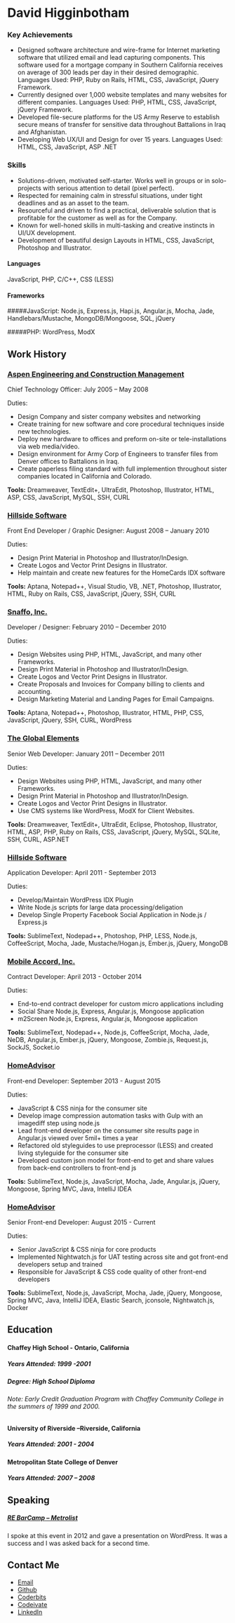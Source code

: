 # David Higginbotham

### Key Achievements

- Designed software architecture and wire-frame for Internet marketing software that utilized email and lead capturing components. This software used for a mortgage company in Southern California receives on average of 300 leads per day in their desired demographic. Languages Used: PHP, Ruby on Rails, HTML, CSS, JavaScript, jQuery Framework.
- Currently designed over 1,000 website templates and many websites for different companies.  Languages Used: PHP, HTML, CSS, JavaScript, jQuery Framework.
- Developed file-secure platforms for the US Army Reserve to establish secure means of transfer for sensitive data throughout Battalions in Iraq and Afghanistan.
- Developing Web UX/UI and Design for over 15 years. Languages Used: HTML, CSS, JavaScript, ASP .NET

### Skills

- Solutions-driven, motivated self-starter. Works well in groups or in solo-projects with serious attention to detail (pixel perfect).
- Respected for remaining calm in stressful situations, under tight deadlines and as an asset to the team.  
- Resourceful and driven to find a practical, deliverable solution that is profitable for the customer as well as for the Company.  
- Known for well-honed skills in multi-tasking and creative instincts in UI/UX development. 
- Development of beautiful design Layouts in HTML, CSS, JavaScript, Photoshop and Illustrator.

#### Languages
JavaScript, PHP, C/C++, CSS (LESS)

#### Frameworks

#####JavaScript: 
Node.js, Express.js, Hapi.js, Angular.js, Mocha, Jade, Handlebars/Mustache, MongoDB/Mongoose, SQL, jQuery

#####PHP: 
WordPress, ModX

## Work History

### [Aspen Engineering and Construction Management](http://www.aspenengineering.com/)
Chief Technology Officer:  July 2005 – May 2008

  Duties:

  - Design Company and sister company websites and networking
  - Create training for new software and core procedural techniques inside new technologies. 
  - Deploy new hardware to offices and preform on-site or tele-installations via web media/video.
  - Design environment for Army Corp of Engineers to transfer files from Denver offices to Battalions in Iraq.
  - Create paperless filing standard with full implemention throughout sister companies located in California and Colorado.

**Tools:** Dreamweaver, TextEdit+, UltraEdit, Photoshop, Illustrator, HTML, ASP, CSS, JavaScript, MySQL, SSH, CURL

### [Hillside Software](http://hillsidesoftware.com/)
Front End Developer / Graphic Designer:  August 2008 – January 2010

  Duties:

  - Design Print Material in Photoshop and Illustrator/InDesign.
  - Create Logos and Vector Print Designs in Illustrator.
  - Help maintain and create new features for the HomeCards IDX software

**Tools:** Aptana, Notepad++, Visual Studio, VB, .NET, Photoshop, Illustrator, HTML, Ruby on Rails, CSS, JavaScript, jQuery, SSH, CURL

### [Snaffo, Inc.](#)
Developer / Designer:  February 2010 – December 2010

  Duties:

  - Design Websites using PHP, HTML, JavaScript, and many other Frameworks.
  - Design Print Material in Photoshop and Illustrator/InDesign.
  - Create Logos and Vector Print Designs in Illustrator.
  - Create Proposals and Invoices for Company billing to clients and accounting.
  - Design Marketing Material and Landing Pages for Email Campaigns.

**Tools:** Aptana, Notepad++, Photoshop, Illustrator, HTML, PHP, CSS, JavaScript, jQuery, SSH, CURL, WordPress
 

### [The Global Elements](http://theglobalelements.com/)
Senior Web Developer:  January 2011 – December 2011

  Duties:

  - Design Websites using PHP, HTML, JavaScript, and many other Frameworks.
  - Design Print Material in Photoshop and Illustrator/InDesign.
  - Create Logos and Vector Print Designs in Illustrator.
  - Use CMS systems like WordPress, ModX for Client Websites.

**Tools:** Dreamweaver, TextEdit+, UltraEdit, Eclipse, Photoshop, Illustrator, HTML, ASP, PHP, Ruby on Rails, CSS, JavaScript, jQuery, MySQL, SQLite, SSH, CURL, ASP.NET

### [Hillside Software](http://hillsidesoftware.com/)
Application Developer:  April 2011 - September 2013

  Duties:

  - Develop/Maintain WordPress IDX Plugin
  - Write Node.js scripts for large data processing/deligation
  - Develop Single Property Facebook Social Application in Node.js / Express.js

**Tools:** SublimeText, Nodepad++, Photoshop, PHP, LESS, Node.js, CoffeeScript, Mocha, Jade, Mustache/Hogan.js, Ember.js, jQuery, MongoDB

### [Mobile Accord, Inc.](https://mgive.com/)
Contract Developer:  April 2013 - October 2014

  Duties:

  - End-to-end contract developer for custom micro applications including
  - Social Share Node.js, Express, Angular.js, Mongoose application
  - m2Screen Node.js, Express, Angular.js, Mongoose application

**Tools:** SublimeText, Nodepad++, Node.js, CoffeeScript, Mocha, Jade, NeDB, Angular.js, Ember.js, jQuery, Mongoose, Zombie.js, Request.js, SockJS, Socket.io

### [HomeAdvisor](https://homeadvisor.com/)
Front-end Developer:  September 2013 - August 2015

  Duties:

  - JavaScript & CSS ninja for the consumer site
  - Develop image compression automation tasks with Gulp with an imagediff step using node.js
  - Lead front-end developer on the consumer site results page in Angular.js viewed over 5mil+ times a year
  - Refactored old styleguides to use preprocessor (LESS) and created living styleguide for the consumer site
  - Developed custom json model for front-end to get and share values from back-end controllers to front-end js

**Tools:** SublimeText, Node.js, JavaScript, Mocha, Jade, Angular.js, jQuery, Mongoose, Spring MVC, Java, IntelliJ IDEA

### [HomeAdvisor](https://homeadvisor.com/)
Senior Front-end Developer:  August 2015 - Current

  Duties:

  - Senior JavaScript & CSS ninja for core products
  - Implemented Nightwatch.js for UAT testing across site and got front-end developers setup and trained
  - Responsible for JavaScript & CSS code quality of other front-end developers

**Tools:** SublimeText, Node.js, JavaScript, Mocha, Jade, jQuery, Mongoose, Spring MVC, Java, IntelliJ IDEA, Elastic Search, jconsole, Nightwatch.js, Docker

## Education

#### Chaffey High School - Ontario, California
##### Years Attended: 1999 -2001
##### Degree: High School Diploma
###### Note: Early Credit Graduation Program with Chaffey Community College in the summers of 1999 and 2000.

#### University of Riverside –Riverside, California
##### Years Attended: 2001 - 2004

#### Metropolitan State College of Denver
##### Years Attended: 2007 – 2008

## Speaking

##### [RE BarCamp  –  Metrolist](http://www.metrolist.com/mymls_popup.asp?page=news&article=1209_re_barcamp)
I spoke at this event in 2012 and gave a presentation on WordPress. It was a success and I was asked back for a second time. 

## Contact Me

- [Email](mailto:davehigginbotham@gmail.com)
- [Github](https://github.com/dhigginbotham)
- [Coderbits](https://coderbits.com/dhz)
- [Codeivate](http://www.codeivate.com/users/dhigginbotham)
- [LinkedIn](http://www.linkedin.com/in/dahigginbotham/)
